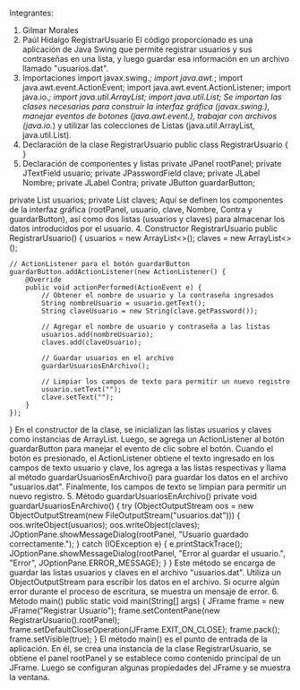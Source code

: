 Integrantes:
1.	Gilmar Morales
2.	Paúl Hidalgo
RegistrarUsuario 
El código proporcionado es una aplicación de Java Swing que permite registrar usuarios y sus contraseñas en una lista, y luego guardar esa información en un archivo llamado "usuarios.dat".
1. Importaciones
import javax.swing.*;
import java.awt.*;
import java.awt.event.ActionEvent;
import java.awt.event.ActionListener;
import java.io.*;
import java.util.ArrayList;
import java.util.List;
Se importan las clases necesarias para construir la interfaz gráfica (javax.swing.), manejar eventos de botones (java.awt.event.), trabajar con archivos (java.io.*) y utilizar las colecciones de Listas (java.util.ArrayList, java.util.List).
2. Declaración de la clase RegistrarUsuario
public class RegistrarUsuario {
}
3. Declaración de componentes y listas
private JPanel rootPanel;
private JTextField usuario;
private JPasswordField clave;
private JLabel Nombre;
private JLabel Contra;
private JButton guardarButton;

private List<String> usuarios;
private List<String> claves;
Aquí se definen los componentes de la interfaz gráfica (rootPanel, usuario, clave, Nombre, Contra y guardarButton), así como dos listas (usuarios y claves) para almacenar los datos introducidos por el usuario.
4. Constructor RegistrarUsuario
public RegistrarUsuario() {
    usuarios = new ArrayList<>();
    claves = new ArrayList<>();

    // ActionListener para el botón guardarButton
    guardarButton.addActionListener(new ActionListener() {
        @Override
        public void actionPerformed(ActionEvent e) {
            // Obtener el nombre de usuario y la contraseña ingresados
            String nombreUsuario = usuario.getText();
            String claveUsuario = new String(clave.getPassword());

            // Agregar el nombre de usuario y contraseña a las listas
            usuarios.add(nombreUsuario);
            claves.add(claveUsuario);

            // Guardar usuarios en el archivo
            guardarUsuariosEnArchivo();

            // Limpiar los campos de texto para permitir un nuevo registro
            usuario.setText("");
            clave.setText("");
        }
    });
}
En el constructor de la clase, se inicializan las listas usuarios y claves como instancias de ArrayList. Luego, se agrega un ActionListener al botón guardarButton para manejar el evento de clic sobre el botón. Cuando el botón es presionado, el ActionListener obtiene el texto ingresado en los campos de texto usuario y clave, los agrega a las listas respectivas y llama al método guardarUsuariosEnArchivo() para guardar los datos en el archivo "usuarios.dat". Finalmente, los campos de texto se limpian para permitir un nuevo registro.
5. Método guardarUsuariosEnArchivo()
private void guardarUsuariosEnArchivo() {
    try (ObjectOutputStream oos = new ObjectOutputStream(new FileOutputStream("usuarios.dat"))) {
        oos.writeObject(usuarios);
        oos.writeObject(claves);
        JOptionPane.showMessageDialog(rootPanel, "Usuario guardado correctamente.");
    } catch (IOException e) {
        e.printStackTrace();
        JOptionPane.showMessageDialog(rootPanel, "Error al guardar el usuario.", "Error", JOptionPane.ERROR_MESSAGE);
    }
}
Este método se encarga de guardar las listas usuarios y claves en el archivo "usuarios.dat". Utiliza un ObjectOutputStream para escribir los datos en el archivo. Si ocurre algún error durante el proceso de escritura, se muestra un mensaje de error.
6. Método main()
public static void main(String[] args) {
    JFrame frame = new JFrame("Registrar Usuario");
    frame.setContentPane(new RegistrarUsuario().rootPanel);
    frame.setDefaultCloseOperation(JFrame.EXIT_ON_CLOSE);
    frame.pack();
    frame.setVisible(true);
}
El método main() es el punto de entrada de la aplicación. En él, se crea una instancia de la clase RegistrarUsuario, se obtiene el panel rootPanel y se establece como contenido principal de un JFrame. Luego se configuran algunas propiedades del JFrame y se muestra la ventana.

